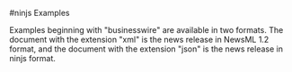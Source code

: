 #ninjs Examples

Examples beginning with "businesswire" are available in two formats. The document with the extension "xml" is the news release in NewsML 1.2 format, and the document with the extension "json" is the news release in ninjs format.


